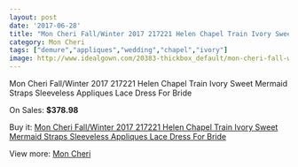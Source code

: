 ```yaml
---
layout: post
date: '2017-06-28'
title: "Mon Cheri Fall/Winter 2017 217221 Helen Chapel Train Ivory Sweet Mermaid Straps Sleeveless Appliques Lace Dress For Bride"
category: Mon Cheri
tags: ["demure","appliques","wedding","chapel","ivory"]
image: http://www.idealgown.com/20383-thickbox_default/mon-cheri-fall-winter-2017-217221-helen-chapel-train-ivory-sweet-mermaid-straps-sleeveless-appliques-lace-dress-for-bride.jpg
---
```

Mon Cheri Fall/Winter 2017 217221 Helen Chapel Train Ivory Sweet Mermaid Straps Sleeveless Appliques Lace Dress For Bride

On Sales: **$378.98**
<a href="https://www.idealgown.com/en/mon-cheri/7770-mon-cheri-fall-winter-2017-217221-helen-chapel-train-ivory-sweet-mermaid-straps-sleeveless-appliques-lace-dress-for-bride.html"><amp-img layout="responsive" width="600" height="600" src="//www.idealgown.com/20383-thickbox_default/mon-cheri-fall-winter-2017-217221-helen-chapel-train-ivory-sweet-mermaid-straps-sleeveless-appliques-lace-dress-for-bride.jpg" alt="Mon Cheri Fall/Winter 2017 217221 Helen Chapel Train Ivory Sweet Mermaid Straps Sleeveless Appliques Lace Dress For Bride 0" /></a>
<a href="https://www.idealgown.com/en/mon-cheri/7770-mon-cheri-fall-winter-2017-217221-helen-chapel-train-ivory-sweet-mermaid-straps-sleeveless-appliques-lace-dress-for-bride.html"><amp-img layout="responsive" width="600" height="600" src="//www.idealgown.com/20387-thickbox_default/mon-cheri-fall-winter-2017-217221-helen-chapel-train-ivory-sweet-mermaid-straps-sleeveless-appliques-lace-dress-for-bride.jpg" alt="Mon Cheri Fall/Winter 2017 217221 Helen Chapel Train Ivory Sweet Mermaid Straps Sleeveless Appliques Lace Dress For Bride 1" /></a>
<a href="https://www.idealgown.com/en/mon-cheri/7770-mon-cheri-fall-winter-2017-217221-helen-chapel-train-ivory-sweet-mermaid-straps-sleeveless-appliques-lace-dress-for-bride.html"><amp-img layout="responsive" width="600" height="600" src="//www.idealgown.com/20386-thickbox_default/mon-cheri-fall-winter-2017-217221-helen-chapel-train-ivory-sweet-mermaid-straps-sleeveless-appliques-lace-dress-for-bride.jpg" alt="Mon Cheri Fall/Winter 2017 217221 Helen Chapel Train Ivory Sweet Mermaid Straps Sleeveless Appliques Lace Dress For Bride 2" /></a>
<a href="https://www.idealgown.com/en/mon-cheri/7770-mon-cheri-fall-winter-2017-217221-helen-chapel-train-ivory-sweet-mermaid-straps-sleeveless-appliques-lace-dress-for-bride.html"><amp-img layout="responsive" width="600" height="600" src="//www.idealgown.com/20385-thickbox_default/mon-cheri-fall-winter-2017-217221-helen-chapel-train-ivory-sweet-mermaid-straps-sleeveless-appliques-lace-dress-for-bride.jpg" alt="Mon Cheri Fall/Winter 2017 217221 Helen Chapel Train Ivory Sweet Mermaid Straps Sleeveless Appliques Lace Dress For Bride 3" /></a>
<a href="https://www.idealgown.com/en/mon-cheri/7770-mon-cheri-fall-winter-2017-217221-helen-chapel-train-ivory-sweet-mermaid-straps-sleeveless-appliques-lace-dress-for-bride.html"><amp-img layout="responsive" width="600" height="600" src="//www.idealgown.com/20384-thickbox_default/mon-cheri-fall-winter-2017-217221-helen-chapel-train-ivory-sweet-mermaid-straps-sleeveless-appliques-lace-dress-for-bride.jpg" alt="Mon Cheri Fall/Winter 2017 217221 Helen Chapel Train Ivory Sweet Mermaid Straps Sleeveless Appliques Lace Dress For Bride 4" /></a>

Buy it: [Mon Cheri Fall/Winter 2017 217221 Helen Chapel Train Ivory Sweet Mermaid Straps Sleeveless Appliques Lace Dress For Bride](https://www.idealgown.com/en/mon-cheri/7770-mon-cheri-fall-winter-2017-217221-helen-chapel-train-ivory-sweet-mermaid-straps-sleeveless-appliques-lace-dress-for-bride.html "Mon Cheri Fall/Winter 2017 217221 Helen Chapel Train Ivory Sweet Mermaid Straps Sleeveless Appliques Lace Dress For Bride")

View more: [Mon Cheri](https://www.idealgown.com/en/158-mon-cheri "Mon Cheri")